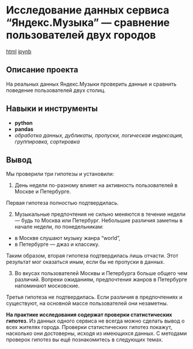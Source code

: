 # Исследование данных сервиса “Яндекс.Музыка” — сравнение пользователей двух городов

[html](https://github.com/TomashA1980/Portfolio_All_Practicum_Projects/blob/main/music/musiс.html) [ipynb](https://github.com/TomashA1980/Portfolio_All_Practicum_Projects/blob/main/music/musiс.ipynb)

## Описание проекта

На реальных данных Яндекс.Музыки проверить данные и сравнить поведение пользователей двух столиц.


## Навыки и инструменты

- **python**
- **pandas**
- *обработка данных, дубликаты, пропуски, логическая индексация, группировка, сортировка*


## Вывод

Мы проверили три гипотезы и установили:

1. День недели по-разному влияет на активность пользователей в Москве и Петербурге. 

Первая гипотеза полностью подтвердилась.

2. Музыкальные предпочтения не сильно меняются в течение недели — будь то Москва или Петербург. Небольшие различия заметны в начале недели, по понедельникам:
* в Москве слушают музыку жанра “world”,
* в Петербурге — джаз и классику.

Таким образом, вторая гипотеза подтвердилась лишь отчасти. Этот результат мог оказаться иным, если бы не пропуски в данных.

3. Во вкусах пользователей Москвы и Петербурга больше общего чем различий. Вопреки ожиданиям, предпочтения жанров в Петербурге напоминают московские.

Третья гипотеза не подтвердилась. Если различия в предпочтениях и существуют, на основной массе пользователей они незаметны.

**На практике исследования содержат проверки статистических гипотез.**
Из данных одного сервиса не всегда можно сделать вывод о всех жителях города.
Проверки статистических гипотез покажут, насколько они достоверны, исходя из имеющихся данных. 
С методами проверок гипотез вы ещё познакомитесь в следующих темах.
